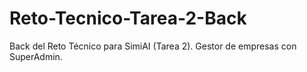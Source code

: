 # Reto-Tecnico-Tarea-2-Back
Back del Reto Técnico para SimiAI (Tarea 2). Gestor de empresas con SuperAdmin.
